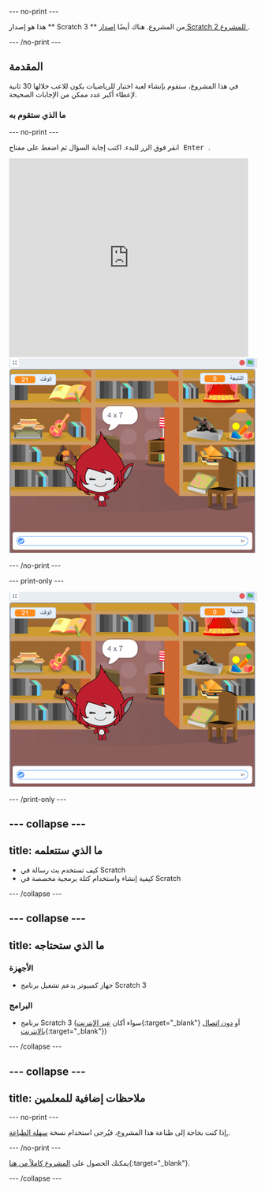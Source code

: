 \--- no-print \---

هذا هو إصدار ** Scratch 3 ** من المشروع. هناك أيضًا [ إصدار Scratch 2 للمشروع ](https://projects.raspberrypi.org/en/projects/brain-game-scratch2).

\--- /no-print \---

## المقدمة

في هذا المشروع، ستقوم بإنشاء لعبة اختبار للرياضيات يكون للاعب خلالها 30 ثانية لإعطاء أكبر عدد ممكن من الإجابات الصحيحة.

### ما الذي ستقوم به

\--- no-print \---

انقر فوق الزر للبدء. اكتب إجابة السؤال ثم اضغط على مفتاح<kbd> Enter </kbd>.

<div class="scratch-preview">
  <iframe allowtransparency="true" width="485" height="402" src="https://scratch.mit.edu/projects/embed/250234955/?autostart=false" frameborder="0" scrolling="no"></iframe>
  <img src="images/brain-final.png">
</div>

\--- /no-print \---

\--- print-only \---

![لعبة العقل](images/brain-final.png)

\--- /print-only \---

## \--- collapse \---

## title: ما الذي ستتعلمه

+ كيف تستخدم بث رسالة في Scratch
+ كيفية إنشاء واستخدام كتلة برمجية مخصصة في Scratch

\--- /collapse \---

## \--- collapse \---

## title: ما الذي ستحتاجه

### الأجهزة

+ جهاز كمبيوتر يدعم تشغيل برنامج Scratch 3

### البرامج

+ برنامج Scratch 3 (سواء أكان [عبر الإنترنت](https://rpf.io/scratchon){:target="_blank"} أو [دون اتصال بالإنترنت](https://rpf.io/scratchoff){:target="_blank"})

\--- /collapse \---

## \--- collapse \---

## title: ملاحظات إضافية للمعلمين

\--- no-print \---

إذا كنت بحاجة إلى طباعة هذا المشروع، فيُرجى استخدام نسخة [سهلة الطباعة.](https://projects.raspberrypi.org/en/projects/brain-game/print).

\--- /no-print \---

يمكنك الحصول على [المشروع كاملاً من هنا](https://rpf.io/p/en/brain-game-get){:target="_blank"}.

\--- /collapse \---